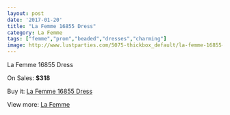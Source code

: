 ```yaml
---
layout: post
date: '2017-01-20'
title: "La Femme 16855 Dress"
category: La Femme
tags: ["femme","prom","beaded","dresses","charming"]
image: http://www.lustparties.com/5075-thickbox_default/la-femme-16855-dress.jpg
---
```

La Femme 16855 Dress

On Sales: **$318**
<a href="https://www.lustparties.com/en/la-femme/1687-la-femme-16855-dress.html"><amp-img layout="responsive" width="600" height="600" src="//www.lustparties.com/5075-thickbox_default/la-femme-16855-dress.jpg" alt="La Femme 16855 Dress 0" /></a>

Buy it: [La Femme 16855 Dress](https://www.lustparties.com/en/la-femme/1687-la-femme-16855-dress.html "La Femme 16855 Dress")

View more: [La Femme](https://www.lustparties.com/en/4-la-femme "La Femme")
